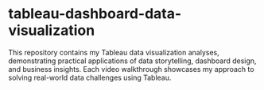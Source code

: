 # tableau-dashboard-data-visualization
This repository contains my Tableau data visualization analyses, demonstrating practical applications of data storytelling, dashboard design, and business insights. Each video walkthrough showcases my approach to solving real-world data challenges using Tableau.
